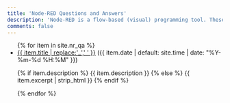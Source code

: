 ```yaml
---
title: 'Node-RED Questions and Answers'
description: 'Node-RED is a flow-based (visual) programming tool. These pages have some information that may be currently missing from the documentation.'
comments: false
---
```


<ul>
{% for item in site.nr_qa %}
  <li>
    <a href="{{ item.url }}">{{ item.title | replace:'_',' ' }}</a> ({{ item.date | default: site.time | date: "%Y-%m-%d %H:%M" }})
    <p>{% if item.description %}
        {{ item.description }}
    {% else %}
        {{ item.excerpt | strip_html }}
    {% endif %}</p>
  </li>
{% endfor %}
</ul>
